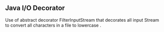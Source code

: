 ## Java I/O Decorator

Use of abstract decorator FilterInputStream that decorates all input Stream to convert all characters in a file to lowercase . 